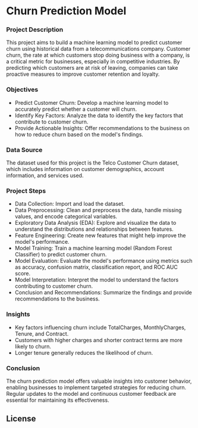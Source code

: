# Churn Prediction Model

### Project Description

This project aims to build a machine learning model to predict customer churn using historical data from a telecommunications company. Customer churn, the rate at which customers stop doing business with a company, is a critical metric for businesses, especially in competitive industries. By predicting which customers are at risk of leaving, companies can take proactive measures to improve customer retention and loyalty.


### Objectives

* Predict Customer Churn: Develop a machine learning model to accurately predict whether a customer will churn.
* Identify Key Factors: Analyze the data to identify the key factors that contribute to customer churn.
* Provide Actionable Insights: Offer recommendations to the business on how to reduce churn based on the model's findings.


### Data Source
The dataset used for this project is the Telco Customer Churn dataset, which includes information on customer demographics, account information, and services used.


### Project Steps

* Data Collection: Import and load the dataset.
* Data Preprocessing: Clean and preprocess the data, handle missing values, and encode categorical variables.
* Exploratory Data Analysis (EDA): Explore and visualize the data to understand the distributions and relationships between features.
* Feature Engineering: Create new features that might help improve the model's performance.
* Model Training: Train a machine learning model (Random Forest Classifier) to predict customer churn.
* Model Evaluation: Evaluate the model's performance using metrics such as accuracy, confusion matrix, classification report, and ROC AUC score.
* Model Interpretation: Interpret the model to understand the factors contributing to customer churn.
* Conclusion and Recommendations: Summarize the findings and provide recommendations to the business.


### Insights

* Key factors influencing churn include TotalCharges, MonthlyCharges, Tenure, and Contract.
* Customers with higher charges and shorter contract terms are more likely to churn.
* Longer tenure generally reduces the likelihood of churn.


### Conclusion

The churn prediction model offers valuable insights into customer behavior, enabling businesses to implement targeted strategies for reducing churn. Regular updates to the model and continuous customer feedback are essential for maintaining its effectiveness.



## License


